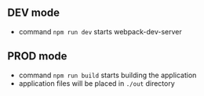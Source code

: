 ## DEV mode

- command `npm run dev` starts webpack-dev-server

## PROD mode

- command `npm run build` starts building the application
- application files will be placed in `./out` directory